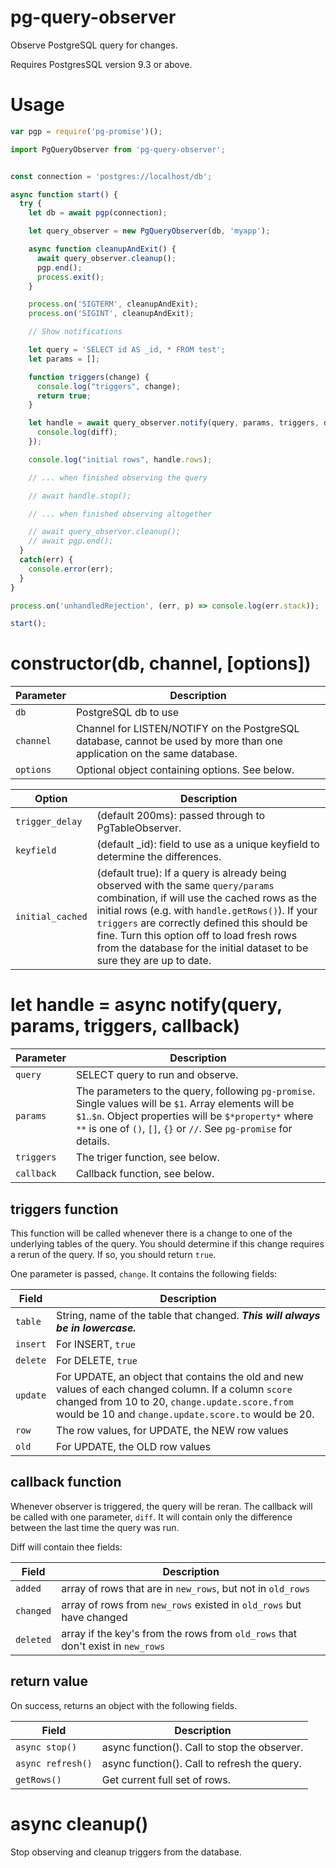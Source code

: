 # pg-query-observer
Observe PostgreSQL query for changes.

Requires PostgresSQL version 9.3 or above.

# Usage
```javascript
var pgp = require('pg-promise')();

import PgQueryObserver from 'pg-query-observer';


const connection = 'postgres://localhost/db';

async function start() {
  try {
    let db = await pgp(connection);

    let query_observer = new PgQueryObserver(db, 'myapp');

    async function cleanupAndExit() {
      await query_observer.cleanup();
      pgp.end();
      process.exit();
    }

    process.on('SIGTERM', cleanupAndExit);
    process.on('SIGINT', cleanupAndExit);

    // Show notifications

    let query = 'SELECT id AS _id, * FROM test';
    let params = [];

    function triggers(change) {
      console.log("triggers", change);
      return true;
    }

    let handle = await query_observer.notify(query, params, triggers, diff => {
      console.log(diff);
    });

    console.log("initial rows", handle.rows);

    // ... when finished observing the query

    // await handle.stop();

    // ... when finished observing altogether

    // await query_observer.cleanup();
    // await pgp.end();
  }
  catch(err) {
    console.error(err);
  }
}

process.on('unhandledRejection', (err, p) => console.log(err.stack));

start();
```

# constructor(db, channel, [options])

Parameter | Description
--------- | -----------
`db` | PostgreSQL db to use
`channel` | Channel for LISTEN/NOTIFY on the PostgreSQL database, cannot be used by more than one application on the same database.
`options` | Optional object containing options. See below.

Option | Description
------ | -----------
`trigger_delay` | (default 200ms): passed through to PgTableObserver.
`keyfield` | (default \_id): field to use as a unique keyfield to determine the differences.
`initial_cached` | (default true): If a query is already being observed with the same `query/params` combination, if will use the cached rows as the initial rows (e.g. with `handle.getRows()`). If your `triggers` are correctly defined this should be fine. Turn this option off to load fresh rows from the database for the initial dataset to be sure they are up to date.

# let handle = async notify(query, params, triggers, callback)

Parameter | Description
--------- | -----------
`query` | SELECT query to run and observe.
`params` | The parameters to the query, following `pg-promise`. Single values will be `$1`. Array elements will be `$1`..`$n`. Object properties will be `$*property*` where `**` is one of `()`, `[]`, `{}` or `//`. See `pg-promise` for details.
`triggers` | The triger function, see below.
`callback` | Callback function, see below.

## triggers function

This function will be called whenever there is a change to one of the underlying tables of the query.
You should determine if this change requires a rerun of the query. If so, you should return `true`.

One parameter is passed, `change`. It contains the following fields:

Field | Description
-------------- | -----------
`table` | String, name of the table that changed. ***This will always be in lowercase.***
`insert` | For INSERT, `true`
`delete` | For DELETE, `true`
`update` | For UPDATE, an object that contains the old and new values of each changed column. If a column `score` changed from 10 to 20, `change.update.score.from` would be 10 and `change.update.score.to` would be 20.
`row` | The row values, for UPDATE, the NEW row values
`old` | For UPDATE, the OLD row values

## callback function

Whenever observer is triggered, the query will be reran. The callback will be called with one parameter, `diff`.
It will contain only the difference between the last time the query was run.

Diff will contain thee fields:

Field | Description
----- | -----------
`added` | array of rows that are in `new_rows`, but not in `old_rows`
`changed` | array of rows from `new_rows` existed in `old_rows` but have changed
`deleted` | array if the key's from the rows from `old_rows` that don't exist in `new_rows`

## return value

On success, returns an object with the following fields.

Field | Description
----- | -----------
`async stop()` | async function(). Call to stop the observer.
`async refresh()` | async function(). Call to refresh the query.
`getRows()` | Get current full set of rows.

# async cleanup()

Stop observing and cleanup triggers from the database.
